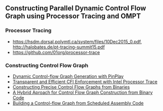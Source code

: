## Constructing Parallel Dynamic Control Flow Graph using Processor Tracing and OMPT



### Processor Tracing
 * https://hsdm.dorsal.polymtl.ca/system/files/10Dec2015_0.pdf, http://halobates.de/pt-tracing-summit15.pdf
 * https://github.com/01org/processor-trace
 
 ### Constructing Control Flow Graph 
 * [Dynamic Control-flow Graph Generation with PinPlay](https://software.intel.com/en-us/articles/pintool-dcfg)
 * [Transparent and Efficient CFI Enforcement with Intel Processor Trace](http://ipads.se.sjtu.edu.cn/lib/exe/fetch.php?media=publications:flowguard.pdf)
 * [Constructing Precise Control Flow Graphs from Binaries](https://pdfs.semanticscholar.org/1181/432dee62981c5a8ed5e9c16ec0a556f56b77.pdf)
 * [A Hybrid Aproach for Control Flow Graph Construction from
Binary Code](http://www.jaist.ac.jp/~mizuhito/papers/conference/APSEC13.pdf)
 * [Building a Control-flow Graph from Scheduled Assembly Code](http://www.hipersoft.rice.edu/grads/publications/pldicfg4.pdf)
 
